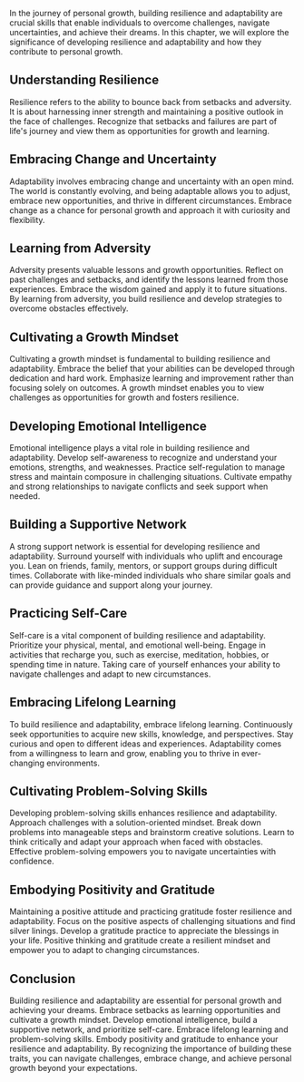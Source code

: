 
In the journey of personal growth, building resilience and adaptability are crucial skills that enable individuals to overcome challenges, navigate uncertainties, and achieve their dreams. In this chapter, we will explore the significance of developing resilience and adaptability and how they contribute to personal growth.

## Understanding Resilience

Resilience refers to the ability to bounce back from setbacks and adversity. It is about harnessing inner strength and maintaining a positive outlook in the face of challenges. Recognize that setbacks and failures are part of life's journey and view them as opportunities for growth and learning.

## Embracing Change and Uncertainty

Adaptability involves embracing change and uncertainty with an open mind. The world is constantly evolving, and being adaptable allows you to adjust, embrace new opportunities, and thrive in different circumstances. Embrace change as a chance for personal growth and approach it with curiosity and flexibility.

## Learning from Adversity

Adversity presents valuable lessons and growth opportunities. Reflect on past challenges and setbacks, and identify the lessons learned from those experiences. Embrace the wisdom gained and apply it to future situations. By learning from adversity, you build resilience and develop strategies to overcome obstacles effectively.

## Cultivating a Growth Mindset

Cultivating a growth mindset is fundamental to building resilience and adaptability. Embrace the belief that your abilities can be developed through dedication and hard work. Emphasize learning and improvement rather than focusing solely on outcomes. A growth mindset enables you to view challenges as opportunities for growth and fosters resilience.

## Developing Emotional Intelligence

Emotional intelligence plays a vital role in building resilience and adaptability. Develop self-awareness to recognize and understand your emotions, strengths, and weaknesses. Practice self-regulation to manage stress and maintain composure in challenging situations. Cultivate empathy and strong relationships to navigate conflicts and seek support when needed.

## Building a Supportive Network

A strong support network is essential for developing resilience and adaptability. Surround yourself with individuals who uplift and encourage you. Lean on friends, family, mentors, or support groups during difficult times. Collaborate with like-minded individuals who share similar goals and can provide guidance and support along your journey.

## Practicing Self-Care

Self-care is a vital component of building resilience and adaptability. Prioritize your physical, mental, and emotional well-being. Engage in activities that recharge you, such as exercise, meditation, hobbies, or spending time in nature. Taking care of yourself enhances your ability to navigate challenges and adapt to new circumstances.

## Embracing Lifelong Learning

To build resilience and adaptability, embrace lifelong learning. Continuously seek opportunities to acquire new skills, knowledge, and perspectives. Stay curious and open to different ideas and experiences. Adaptability comes from a willingness to learn and grow, enabling you to thrive in ever-changing environments.

## Cultivating Problem-Solving Skills

Developing problem-solving skills enhances resilience and adaptability. Approach challenges with a solution-oriented mindset. Break down problems into manageable steps and brainstorm creative solutions. Learn to think critically and adapt your approach when faced with obstacles. Effective problem-solving empowers you to navigate uncertainties with confidence.

## Embodying Positivity and Gratitude

Maintaining a positive attitude and practicing gratitude foster resilience and adaptability. Focus on the positive aspects of challenging situations and find silver linings. Develop a gratitude practice to appreciate the blessings in your life. Positive thinking and gratitude create a resilient mindset and empower you to adapt to changing circumstances.

## Conclusion

Building resilience and adaptability are essential for personal growth and achieving your dreams. Embrace setbacks as learning opportunities and cultivate a growth mindset. Develop emotional intelligence, build a supportive network, and prioritize self-care. Embrace lifelong learning and problem-solving skills. Embody positivity and gratitude to enhance your resilience and adaptability. By recognizing the importance of building these traits, you can navigate challenges, embrace change, and achieve personal growth beyond your expectations.
